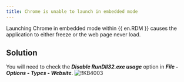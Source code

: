 ```yaml
---
title: Chrome is unable to launch in embedded mode
---
```

Launching Chrome in embedded mode within {{ en.RDM }} causes the application to either freeze or the web page never load.
## Solution
You will need to check the ***Disable RunDll32.exe usage*** option in ***File - Options - Types - Website***.
![!!KB4003](https://webdevolutions.azureedge.net/docs/en/kb/KB4003.png)
